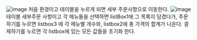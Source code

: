 ![image](https://github.com/ks2019875058/OOP_Project/assets/48702199/d5e05a94-b886-43b1-b5dd-dab983a43f63)
처음 환경이고 테이블을 누르게 되면 세부 주문사항으로 이동한다.
![image](https://github.com/ks2019875058/OOP_Project/assets/48702199/ae6388f9-2be2-4f42-8fb2-503c16dff2ab)
테이블 세부주문 사항이고 각 메뉴들을 선택하면 listBox1에 그 목록이 담겼다가,
주문하기를 누르면 listbox3 에 각 메뉴별 개수와, listbox2에 총 가격의 합계가 나온다.
결제하기를 누르면 각 listbox에 있는 모든 값들을 초기화 한다.
